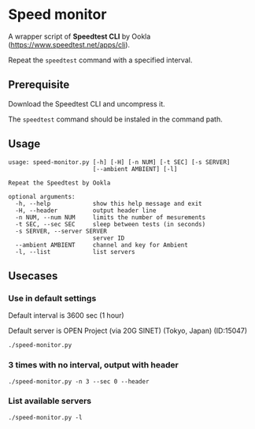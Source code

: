 # Speed monitor
A wrapper script of **Speedtest CLI** by Ookla (https://www.speedtest.net/apps/cli).

Repeat the `speedtest` command with a specified interval.

## Prerequisite
Download the Speedtest CLI and uncompress it.

The `speedtest` command should be instaled in the command path.

## Usage
```
usage: speed-monitor.py [-h] [-H] [-n NUM] [-t SEC] [-s SERVER]
                        [--ambient AMBIENT] [-l]

Repeat the Speedtest by Ookla

optional arguments:
  -h, --help            show this help message and exit
  -H, --header          output header line
  -n NUM, --num NUM     limits the number of mesurements
  -t SEC, --sec SEC     sleep between tests (in seconds)
  -s SERVER, --server SERVER
                        server ID
  --ambient AMBIENT     channel and key for Ambient
  -l, --list            list servers
```

## Usecases
### Use in default settings
Default interval is 3600 sec (1 hour)

Default server is OPEN Project (via 20G SINET) (Tokyo, Japan) (ID:15047)
```
./speed-monitor.py
```
### 3 times with no interval, output with header
```
./speed-monitor.py -n 3 --sec 0 --header
```
### List available servers
```
./speed-monitor.py -l
```
